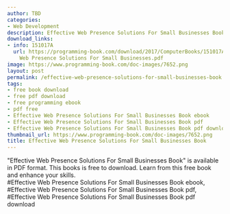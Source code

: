 ```yaml
---
author: TBD
categories:
- Web Development
description: Effective Web Presence Solutions For Small Businesses Book
download_links:
- info: 151017A
  url: https://programming-book.com/download/2017/ComputerBooks/151017A/Effective
    Web Presence Solutions For Small Businesses.pdf
image: https://www.programming-book.com/doc-images/7652.png
layout: post
permalink: /effective-web-presence-solutions-for-small-businesses-book.html
tags:
- free book download
- free pdf download
- free programming ebook
- pdf free
- Effective Web Presence Solutions For Small Businesses Book ebook
- Effective Web Presence Solutions For Small Businesses Book pdf
- Effective Web Presence Solutions For Small Businesses Book pdf download
thumbnail_url: https://www.programming-book.com/doc-images/7652.png
title: Effective Web Presence Solutions For Small Businesses Book
---
```


 
<div class="item-desc text-justify">
  "Effective Web Presence Solutions For Small Businesses Book" is available in PDF format. This books is free to download. Learn from this free book and enhance your skills.
  <br>
  #Effective Web Presence Solutions For Small Businesses Book ebook, #Effective Web Presence Solutions For Small Businesses Book pdf, #Effective Web Presence Solutions For Small Businesses Book pdf download
</div>